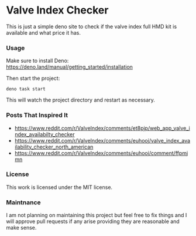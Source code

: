 # Valve Index Checker

This is just a simple deno site to check if the valve index full HMD kit is
available and what price it has.

### Usage

Make sure to install Deno: https://deno.land/manual/getting_started/installation

Then start the project:

```shell
deno task start
```

This will watch the project directory and restart as necessary.

### Posts That Inspired It

- https://www.reddit.com/r/ValveIndex/comments/et8pjp/web_app_valve_index_availabilty_checker
- https://www.reddit.com/r/ValveIndex/comments/euhooj/valve_index_availability_checker_north_american
- https://www.reddit.com/r/ValveIndex/comments/euhooj/comment/ffpmjmn

### License

This work is licensed under the MIT license.

### Maintnance

I am not planning on maintaining this project but feel free to fix things and I
will approve pull requests if any arise providing they are reasonable and make
sense.
